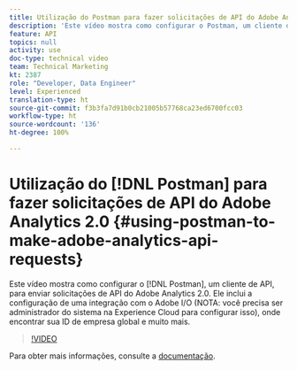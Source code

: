 ```yaml
---
title: Utilização do Postman para fazer solicitações de API do Adobe Analytics 2.0
description: 'Este vídeo mostra como configurar o Postman, um cliente de API, para enviar solicitações de API do Adobe Analytics 2.0. Ele inclui a configuração de uma integração com o Adobe I/O (NOTA: você precisa ser administrador de sistema na Experience Cloud para configurar isso), onde encontrar sua ID de empresa global e muito mais.'
feature: API
topics: null
activity: use
doc-type: technical video
team: Technical Marketing
kt: 2387
role: "Developer, Data Engineer"
level: Experienced
translation-type: ht
source-git-commit: f3b3fa7d91b0cb21005b57768ca23ed6700fcc03
workflow-type: ht
source-wordcount: '136'
ht-degree: 100%

---
```



# Utilização do [!DNL Postman] para fazer solicitações de API do Adobe Analytics 2.0 {#using-postman-to-make-adobe-analytics-api-requests}

Este vídeo mostra como configurar o [!DNL Postman], um cliente de API, para enviar solicitações de API do Adobe Analytics 2.0. Ele inclui a configuração de uma integração com o Adobe I/O (NOTA: você precisa ser administrador do sistema na Experience Cloud para configurar isso), onde encontrar sua ID de empresa global e muito mais.

>[!VIDEO](https://video.tv.adobe.com/v/25889/?quality=12)

Para obter mais informações, consulte a [documentação](https://www.adobe.io/apis/experiencecloud/analytics/docs.html#!AdobeDocs/analytics-2.0-apis/master/oauth-postman.md).
